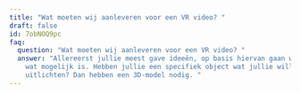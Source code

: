```yaml
---
title: "Wat moeten wij aanleveren voor een VR video? "
draft: false
id: 7obNOQ9pc
faq:
  question: "Wat moeten wij aanleveren voor een VR video? "
  answer: "Allereerst jullie meest gave ideeën, op basis hiervan gaan we kijken
    wat mogelijk is. Hebben jullie een specifiek object wat jullie willen
    uitlichten? Dan hebben een 3D-model nodig. "
---
```

